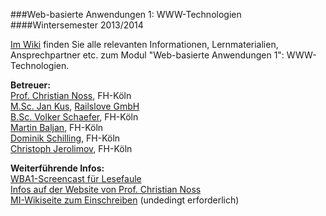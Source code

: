 ###Web-basierte Anwendungen 1: WWW-Technologien
####Wintersemester 2013/2014

[Im Wiki](https://github.com/fh-koeln/wba1-2013/wiki) finden Sie alle relevanten Informationen,
Lernmaterialien, Ansprechpartner etc. zum Modul "Web-basierte Anwendungen 1": WWW-Technologien.

**Betreuer:**  
[Prof. Christian Noss](https://github.com/fh-koeln/wba1-2012/wiki/Christian-Noss), FH-Köln  
[M.Sc. Jan Kus](https://github.com/koos), [Railslove GmbH](http://railslove.com)  
[B.Sc. Volker Schaefer](https://github.com/vschaefer), FH-Köln  
[Martin Baljan](https://github.com/mbaljan), FH-Köln  
[Dominik Schilling](https://github.com/ocean90), FH-Köln  
[Christoph Jerolimov](https://github.com/jerolimov), FH-Köln  

**Weiterführende Infos:**  
[WBA1-Screencast für Lesefaule](http://www.youtube.com/watch?v=4KeUaWF3jHQ)  
[Infos auf der Website von Prof. Christian Noss](http://christian-noss.de/blog/mu/blog/2013/09/26/wba1-2013-jetzt-gehts-looooos/)  
[MI-Wikiseite zum Einschreiben](http://www.medieninformatik.fh-koeln.de/w/index.php/Web-basierte_Anwendungen_1:WS1314) (undedingt erforderlich)
